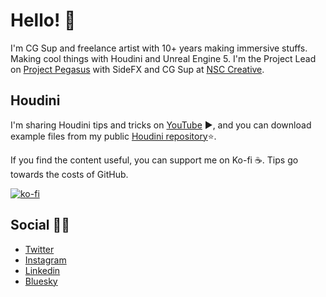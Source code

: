 # Hello! 👋

I'm CG Sup and freelance artist with 10+ years making immersive stuffs. Making cool things with Houdini and Unreal Engine 5. I'm the Project Lead on [Project Pegasus](https://www.sidefx.com/pegasus/) with SideFX and CG Sup at [NSC Creative](https://nsccreative.com/).

## Houdini
I'm sharing Houdini tips and tricks on [YouTube](https://www.youtube.com/@iansmithartist) ▶, and you can download example files from my public [Houdini repository](https://github.com/iansmithartist/houdini-public)⭐.

If you find the content useful, you can support me on Ko-fi ☕.  Tips go towards the costs of GitHub. 

[![ko-fi](https://ko-fi.com/img/githubbutton_sm.svg)](https://ko-fi.com/U6U3TSXF2)

## Social 👨‍🚀
- [Twitter](https://twitter.com/iansmithartist)
- [Instagram](https://instagram.com/iansmithartist)
- [Linkedin](https://www.linkedin.com/in/iansmithartist/)
- [Bluesky](https://bsky.app/profile/iansmithartist.bsky.social)
